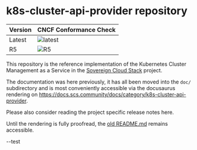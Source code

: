 # k8s-cluster-api-provider repository


| Version | CNCF Conformance Check                                                                                                                                    |
|---------|-----------------------------------------------------------------------------------------------------------------------------------------------------------|
| Latest  | ![latest](https://zuul.scs.community/api/tenant/SCS/badge?project=SovereignCloudStack/k8s-cluster-api-provider&pipeline=periodic-daily&branch=main)       |
| R5      | ![R5](https://zuul.scs.community/api/tenant/SCS/badge?project=SovereignCloudStack/k8s-cluster-api-provider&pipeline=periodic-daily&branch=release/v6.0.0) |

This repository is the reference implementation of the Kubernetes Cluster
Management as a Service in the [Sovereign Cloud Stack](https://scs.community/)
project.

The documentation was here previously, it has all been moved into the `doc/`
subdirectory and is most conveniently accessible via the docusaurus rendering
on <https://docs.scs.community/docs/category/k8s-cluster-api-provider>.

Please also consider reading the project specific release notes here.

<!-- Remove this soon! -->
Until the rendering is fully proofread, the [old README.md](OLD_README.md)
remains accessible.

--test

